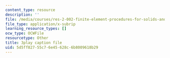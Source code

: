 ```yaml
---
content_type: resource
description: ''
file: /media/courses/res-2-002-finite-element-procedures-for-solids-and-structures-spring-2010/5d5ff82755c76e45628c6b8009618b29_lsS2NysCVM4.srt
file_type: application/x-subrip
learning_resource_types: []
ocw_type: OCWFile
resourcetype: Other
title: 3play caption file
uid: 5d5ff827-55c7-6e45-628c-6b8009618b29
---
```

